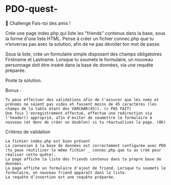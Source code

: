 # PDO-quest-
<un ami pour la vie>
  
  
  💪 Challenge
Fais-toi des amis !

Crée une page index.php qui liste les "friends" contenus dans la base, sous la forme d'une liste HTML.
Pense à créer un fichier connec.php que tu n’enverras pas avec ta solution, afin de ne pas dévoiler ton mot de passe.

Sous la liste, crée un formulaire simple disposant des champs obligatoires Firstname et Lastname.
Lorsque tu soumets le formulaire, un nouveau personnage doit être inséré dans la base de données, via une requête préparée.

Poste ta solution.

Bonus :

    Tu peux effectuer des validations afin de t'assurer que les noms et prénoms ne soient pas vides et fassent moins de 45 caractères (les champs de la table étant des VARCHAR(45)). (> PAS FAIT)
    Une fois l'enregistrement effectué, effectue une redirection via l'header() approprié, afin d'éviter de soumettre le formulaire à nouveau (et donc de créer un doublon) si tu réactualises la page. (OK)

Critères de validation

    Le fichier index.php est bien présent
    La connexion à la base de données est correctement configurée avec PDO (tu peux réutiliser le même fichier _ connec.php que tu as créé pour réaliser cette quête).
    La page affiche la liste des friends contenus dans ta propre base de données.
    La page affiche un formulaire d'ajout de friend. Lorsque tu soumets le formulaire, un nouveau friend apparaît dans la liste.
    La requête d’insertion est une requête préparée.
